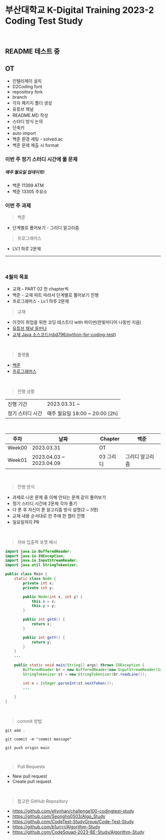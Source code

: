 # 부산대학교 K-Digital Training 2023-2 Coding Test Study
<br/>

## README 테스트 중
## OT
- 인텔리제이 설치
- D2Coding font
- repository fork
- branch
- 각자 패키지 폴더 생성
- 유튜브 채널
- README.MD 작성
- 스터디 방식 논의
- 단축키
- auto import
- 백준 환경 세팅 - solved.ac 
- 백준 문제 제출 시 format

### 이번 주 정기 스터디 시간에 풀 문제
##### 매주 월요일 업데이트!
- 백준 11399 ATM
- 백준 13305 주유소

### 이번 주 과제 
> 백준 
- 단계별로 풀어보기 - 그리디 알고리즘
> 프로그래머스
- LV.1 하루 2문제 
---

<br />

### 4월의 목표
- 교재 -  PART 02 한 chapter씩 
- 백준 - 교재 파트 따라서 단계별로 풀어보기 진행
- 프로그래머스 - Lv.1 하루 2문제

> 교재 
- 이것이 취업을 위한 코딩 테스트다 with 파이썬(한빛미디어 나동빈 지음)
- [유튜브 채널 동빈나](https://www.youtube.com/@dongbinna)
- [교재 Java 소스코드(nbd796/python-for-coding-test)](https://github.com/ndb796/python-for-coding-test)
<br />

> 플랫폼
- [백준](https://www.acmicpc.net/)
- [프로그래머스](https://programmers.co.kr/)
<br />

> 진행 상황
<table>
 <tr>
    <td>진행 기간</td>
    <td>2023.03.31 ~</td>
  </tr>
  <tr>
    <td>정기 스터디 시간</td>
    <td>매주 월요일 18:00 ~ 20:00 [2h]</td>
  </tr>
</table>
<br />



|주차|날짜|Chapter|백준|
|---|---|---|---|
|Week00|2023.03.31|OT| |
|Week01|2023.04.03 ~ 2023.04.09|03 그리디|그리디 알고리즘|
<br/>

> 진행 방식
- 과제로 나온 문제 중 이해 안되는 문제 같이 풀어보기
- 정기 스터디 시간에 2문제 각자 풀기
- 다 푼 후 자신이 푼 알고리즘 방식 설명(2 ~ 3명)
- 교재 내용 순서대로 한 주에 한 챕터 진행
- 일요일까지 PR
<br />

> 자바 입출력 포맷 예시
```java
import java.io.BufferedReader;
import java.io.IOException;
import java.io.InputStreamReader;
import java.util.StringTokenizer;

public class Main {
    static class Node {
        private int x;
        private int y;

        public Node(int x, int y) {
            this.x = x;
            this.y = y;
        }

        public int getX() {
            return x;
        }

        public int getY() {
            return y;
        }
    }
    ...
    
    public static void main(String[] args) throws IOException {
        BufferedReader br = new BufferedReader(new InputStreamReader(System.in));
        StringTokenizer st = new StringTokenizer(br.readLine());

        int n = Integer.parseInt(st.nextToken());
        ...
        
    }
}
```
<br />

> commit 방법

```
git add .
```
```
git commit -m "commit message"
```
```
git push origin main
```
<br />

> Pull Requests
- New pull request
- Create pull request


<br />

> 참고한 GitHub Repository
- https://github.com/ellynhan/challenge100-codingtest-study
- https://github.com/Seongho0503/Algo_Study
- https://github.com/CodeTest-StudyGroup/Code-Test-Study
- https://github.com/b1urrrr/Algorithm-Study
- https://github.com/CodeSquad-2023-BE-Study/Algorithm-Study
